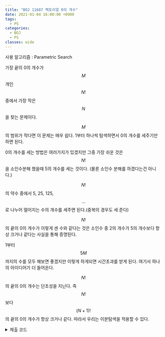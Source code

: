```yaml
---
title: "BOJ 11687 팩토리얼 0의 개수"
date: 2021-01-04 16:00:00 +0900
tags:
  - PS
categories:
  - BOJ
  - PS
classes: wide
---
```


<script type="text/javascript" 
src="https://cdn.mathjax.org/mathjax/latest/MathJax.js?config=TeX-AMS_HTML">
</script>

사용 알고리즘 : Parametric Search



가장 끝의 0의 개수가 $$M$$개인 $$N!$$ 중에서 가장 작은 $$N$$을 찾는 문제이다.


$$M$$의 범위가 작다면 이 문제는 매우 쉽다. 1부터 하나씩 탐색하면서 0의 개수를 세주기만 하면 된다.

0의 개수를 세는 방법은 여러가지가 있겠지만 그중 가장 쉬운 것은 $$N!$$을 소인수분해 했을때 5의 개수를 세는 것이다. (물론 소인수 분해를 하겠다는건 아니다.)


$$N!$$의 약수 중에서 5, 25, 125, $$\ldots$$ 로 나누어 떨어지는 수의 개수를 세주면 된다.(중복의 경우도 세 준다)

$$N!$$의 끝의 0의 개수가 이렇게 센 수와 같다는 것은 소인수 중 2의 개수가 5의 개수보다 항상 크거나 같다는 사실을 통해 증명된다.

1부터 $$5M$$ 까지의 수를 모두 해보면 좋겠지만 이렇게 하게되면 시간초과를 받게 된다. 여기서 하나의 아이디어가 더 들어온다.


$$N!$$의 끝의 0의 개수는 단조성을 지닌다. 즉 $$N!$$ 보다 $$(N+1)!$$의 끝의 0의 개수가 항상 크거나 같다. 따라서 우리는 이분탐색을 적용할 수 있다.

<details>
<summary>제출 코드</summary>

<div markdown="1">

```cpp
#include <iostream>

int main(void)
{
    std::cin.tie(0);
    std::ios_base::sync_with_stdio(false);

    int M;
    std::cin >> M;

    int lo = 1;
    int hi = 500000000;
    int ans = -1;

    while (lo <= hi)
    {
        int m = lo + hi >> 1;
        int cnt = 0;
        for (int i = 5; i <= m; i *= 5)
        {
            cnt += m / i;
        }

        if (cnt >= M)
        {
            hi = m - 1;
            if (cnt == M)
            {
                ans = m;
            }
        }
        else
        {
            lo = m + 1;
        }
    }

    std::cout << ans << "\n";

    return 0;
}
```

</div>
</details>